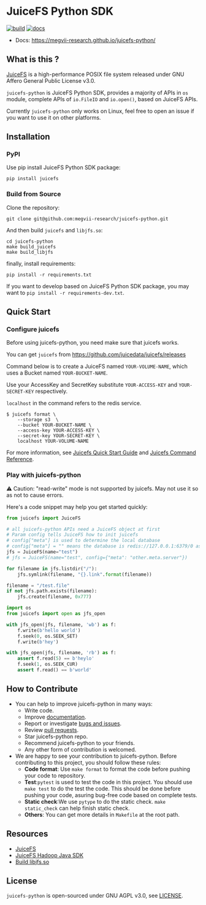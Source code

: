 JuiceFS Python SDK
===

[![build](https://github.com/megvii-research/juicefs-python/actions/workflows/on-push.yaml/badge.svg?branch=main)](https://github.com/megvii-research/juicefs-python/actions/workflows/on-push.yaml)
[![docs](https://github.com/megvii-research/juicefs-python/actions/workflows/publish-docs.yml/badge.svg)](https://github.com/megvii-research/juicefs-python/actions/workflows/publish-docs.yml)

- Docs: https://megvii-research.github.io/juicefs-python/

## What is this ?


[JuiceFS](https://github.com/juicedata/juicefs) is a high-performance POSIX file system released under GNU Affero General Public License v3.0.

`juicefs-python` is JuiceFS Python SDK, provides a majority of APIs in `os` module, complete APIs of `io.FileIO` and `io.open()`, based on JuiceFS APIs.

Currently `juicefs-python` only works on Linux, feel free to open an issue if you want to use it on other platforms.

## Installation

### PyPI

Use pip install JuiceFS Python SDK package:
```
pip install juicefs
```

### Build from Source

Clone the repository:

```
git clone git@github.com:megvii-research/juicefs-python.git
```

And then build `juicefs` and `libjfs.so`:

```
cd juicefs-python
make build_juicefs
make build_libjfs
```

finally, install requirements:

```
pip install -r requirements.txt
```

If you want to develop based on JuiceFS Python SDK package, you may want to `pip install -r requirements-dev.txt`.

## Quick Start

### Configure juicefs

Before using juicefs-python, you need make sure that juicefs works.

You can get `juicefs` from https://github.com/juicedata/juicefs/releases

Command below is to create a JuiceFS named `YOUR-VOLUME-NAME`, which uses a Bucket named `YOUR-BUCKET-NAME`. 

Use your AccessKey and SecretKey substitute `YOUR-ACCESS-KEY` and `YOUR-SECRET-KEY` respectively. 

`localhost` in the command refers to the redis service.

``` shell
$ juicefs format \
    --storage s3  \
    --bucket YOUR-BUCKET-NAME \
    --access-key YOUR-ACCESS-KEY \
    --secret-key YOUR-SECRET-KEY \
    localhost YOUR-VOLUME-NAME
```

For more information, see [Juicefs Quick Start Guide](https://github.com/juicedata/juicefs/blob/main/docs/en/quick_start_guide.md) and [Juicefs Command Reference](https://github.com/juicedata/juicefs/blob/main/docs/en/command_reference.md).

### Play with juicefs-python

⚠ Caution: "read-write" mode is not supported by juicefs. May not use it so as not to cause errors.

Here's a code snippet may help you get started quickly:

```python
from juicefs import JuiceFS

# all juicefs-python APIs need a JuiceFS object at first
# Param config tells JuiceFS how to init juicefs
# config["meta"] is used to determine the local database
# config["meta"] = "" means the database is redis://127.0.0.1:6379/0 as default 
jfs = JuiceFS(name="test")
# jfs = JuiceFS(name="test", config={"meta": "other.meta.server"})

for filename in jfs.listdir("/"):
    jfs.symlink(filename, "{}.link".format(filename))

filename = "/test.file"
if not jfs.path.exists(filename):
    jfs.create(filename, 0x777)

import os
from juicefs import open as jfs_open

with jfs_open(jfs, filename, 'wb') as f:
    f.write(b'hello world')
    f.seek(0, os.SEEK_SET)
    f.write(b'hey')

with jfs_open(jfs, filename, 'rb') as f:
    assert f.read(5) == b'heylo'
    f.seek(1, os.SEEK_CUR)
    assert f.read() == b'world'
```

## How to Contribute

* You can help to improve juicefs-python in many ways:
    * Write code.
    * Improve [documentation](https://github.com/megvii-research/juicefs-python/blob/main/docs).
    * Report or investigate [bugs and issues](https://github.com/megvii-research/juicefs-python/issues).
    * Review [pull requests](https://github.com/megvii-research/juicefs-python/pulls).
    * Star juicefs-python repo.
    * Recommend juicefs-python to your friends.
    * Any other form of contribution is welcomed.
* We are happy to see your contribution to juicefs-python. Before contributing to this project, you should follow these rules:
    * **Code format**: Use `make format` to format the code before pushing your code to repository.
    * **Test**:`pytest` is used to test the code in this project. You should use `make test` to do the test the code. This should be done before pushing your code, asuring bug-free code based on complete tests.
    * **Static check**:We use `pytype` to do the static check. `make static_check` can help finish static check.
    * **Others**: You can get more details in `Makefile` at the root path.

## Resources

- [JuiceFS](https://github.com/juicedata/juicefs)
- [JuiceFS Hadoop Java SDK](https://github.com/juicedata/juicefs/blob/main/docs/en/hadoop_java_sdk.md)
- [Build libjfs.so](https://github.com/megvii-research/juicefs-python/blob/main/BUILD.md)


## License

`juicefs-python` is open-sourced under GNU AGPL v3.0, see [LICENSE](https://github.com/megvii-research/juicefs-python/blob/main/LICENSE).
